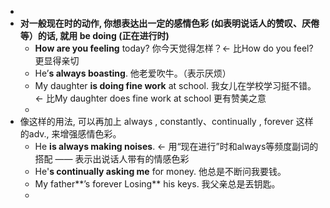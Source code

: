 -
- **对一般现在时的动作, 你想表达出一定的感情色彩 (如表明说话人的赞叹、厌倦等）的话, 就用 be doing (正在进行时)**
	- **How are you feeling** today? 你今天觉得怎样？<- 比How do you feel? 更显得亲切
	- He’**s always boasting**. 他老爱吹牛。（表示厌烦）
	- My daughter **is doing fine work** at school. 我女儿在学校学习挺不错。<- 比My daughter does fine work at school 更有赞美之意
	-
- 像这样的用法, 可以再加上 always , constantly、continually , forever 这样的adv., 来增强感情色彩。
	- He **is always making noises**. <- 用“现在进行”时和always等频度副词的搭配 —— 表示出说话人带有的情感色彩
	- He'**s continually asking me** for money. 他总是不断问我要钱。
	- My father**’s forever Losing** his keys. 我父亲总是丟钥匙。
	-